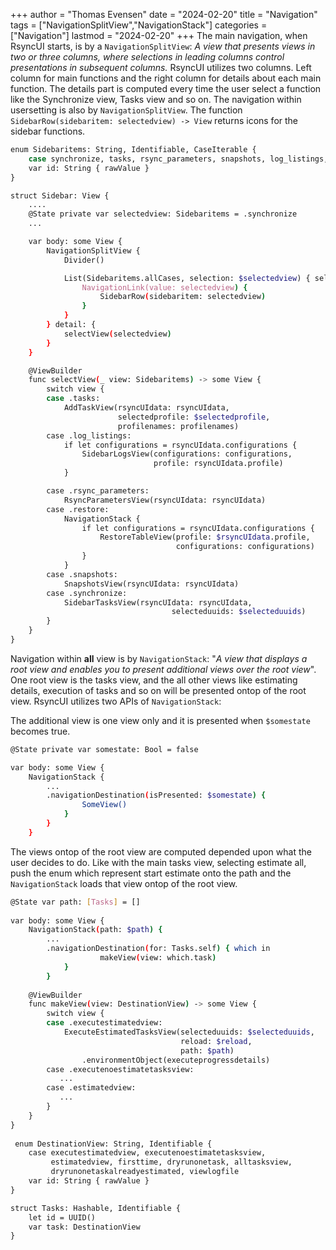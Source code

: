 +++
author = "Thomas Evensen"
date = "2024-02-20"
title =  "Navigation"
tags = ["NavigationSplitView","NavigationStack"]
categories = ["Navigation"]
lastmod = "2024-02-20"
+++
The main navigation, when RsyncUI starts, is by a `NavigationSplitView`: *A view that presents views in two or three columns, where selections in leading columns control presentations in subsequent columns.* RsyncUI utilizes two columns. Left column for main functions and the right column for details about each main function.  The details part is computed every time the user select a function like the Synchronize view, Tasks view and so on. The navigation within usersetting is also by `NavigationSplitView`. The function `SidebarRow(sidebaritem: selectedview) -> View` returns icons for the sidebar functions. 

```bash
enum Sidebaritems: String, Identifiable, CaseIterable {
    case synchronize, tasks, rsync_parameters, snapshots, log_listings, restore
    var id: String { rawValue }
}

struct Sidebar: View {
    ....
    @State private var selectedview: Sidebaritems = .synchronize
    ...

    var body: some View {
        NavigationSplitView {
            Divider()

            List(Sidebaritems.allCases, selection: $selectedview) { selectedview in
                NavigationLink(value: selectedview) {
                    SidebarRow(sidebaritem: selectedview)
                }
            }
        } detail: {
            selectView(selectedview)
        }
    }

    @ViewBuilder
    func selectView(_ view: Sidebaritems) -> some View {
        switch view {
        case .tasks:
            AddTaskView(rsyncUIdata: rsyncUIdata,
                        selectedprofile: $selectedprofile,
                        profilenames: profilenames)
        case .log_listings:
            if let configurations = rsyncUIdata.configurations {
                SidebarLogsView(configurations: configurations,
                                profile: rsyncUIdata.profile)
            }

        case .rsync_parameters:
            RsyncParametersView(rsyncUIdata: rsyncUIdata)
        case .restore:
            NavigationStack {
                if let configurations = rsyncUIdata.configurations {
                    RestoreTableView(profile: $rsyncUIdata.profile,
                                     configurations: configurations)
                }
            }
        case .snapshots:
            SnapshotsView(rsyncUIdata: rsyncUIdata)
        case .synchronize:
            SidebarTasksView(rsyncUIdata: rsyncUIdata, 
                                    selecteduuids: $selecteduuids)
        }
    }
}
```

Navigation within **all** view is by `NavigationStack`: "*A view that displays a root view and enables you to present additional views over the root view*".  One root view is the tasks view, and the all other views like estimating details, execution of tasks and so on will be presented ontop of the root view. RsyncUI utilizes two APIs of  `NavigationStack`:

The additional view is one view only and it is presented when `$somestate` becomes true.

```bash
@State private var somestate: Bool = false

var body: some View {
 	NavigationStack {
 		...
 		.navigationDestination(isPresented: $somestate) {
                SomeView()
            }
        }
    }
```

The views ontop of the root view are computed depended upon what the user decides to do. Like with the main tasks view, selecting estimate all, push the enum which represent start estimate onto the path and the `NavigationStack` loads that view ontop of the root view.

```bash
@State var path: [Tasks] = []
 
var body: some View {
	NavigationStack(path: $path) {
		...
		.navigationDestination(for: Tasks.self) { which in
                    makeView(view: which.task)
            }
        }
        
    @ViewBuilder
    func makeView(view: DestinationView) -> some View {
        switch view {
        case .executestimatedview:
            ExecuteEstimatedTasksView(selecteduuids: $selecteduuids,
                                      reload: $reload,
                                      path: $path)
                .environmentObject(executeprogressdetails)
        case .executenoestimatetasksview:
           ...
        case .estimatedview:
           ...
        }
    }
}
 
 enum DestinationView: String, Identifiable {
    case executestimatedview, executenoestimatetasksview,
         estimatedview, firsttime, dryrunonetask, alltasksview,
         dryrunonetaskalreadyestimated, viewlogfile
    var id: String { rawValue }
}

struct Tasks: Hashable, Identifiable {
    let id = UUID()
    var task: DestinationView
}
```
